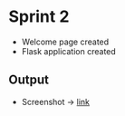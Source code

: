 # Sprint 2
* Welcome page created
* Flask application created

## Output
* Screenshot -> [link](https://drive.google.com/file/d/10qsW06DvB2i352lNFiMejItvIFydlnS2/view?usp=sharing)

